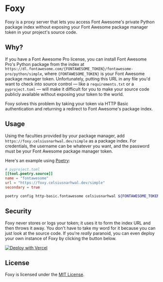 # Foxy

Foxy is a proxy server that lets you access Font Awesome's private Python package index without exposing your Font
Awesome
package manager token in your project's source code.

## Why?

If you have a Font Awesome Pro license, you can install Font Awesome Pro's Python package from the index at
`https://dl.fontawesome.com/{FONTAWESOME_TOKEN}/fontawesome-pro/python/simple`, where `{FONTAWESOME_TOKEN}` is your
Font Awesome package manager token. Unfortunately, putting this URL in any file you'd want to check into source control
— like a `requirements.txt` or a `pyproject.toml` — will make it difficult for you to make your source code publicly
available without exposing your token to the world.

Foxy solves this problem by taking your token via HTTP Basic authentication and returning a redirect to Font Awesome's
package index.

## Usage

Using the faculties provided by your package manager, add `https://foxy.celsiusnarhwal.dev/simple` as a package index. For
credentials, the username can be whatever you want, and the password must be your Font Awesome package manager token.

Here's an example using [Poetry](https://python-poetry.org/):

```toml
# pyproject.toml
[[tool.poetry.source]]
name = "fontawesome"
url = "https://foxy.celsiusnarhwal.dev/simple"
secondary = true

```

```bash
poetry config http-basic.fontawesome celsiusnarhwal ${FONTAWESOME_TOKEN}
```

## Security

Foxy never stores or logs your token; it uses it to form the index URL and then throws it away. You don't have to take
my word for it because you can just look at the source code. If you're _really_ paranoid, you can even deploy your own
instance of Foxy by clicking the button below.

[![Deploy with Vercel](https://vercel.com/button)](https://vercel.com/new/clone?repository-url=github.com%2Fcelsiusnarhwal%2Ffoxy&project-name=foxy&repository-name=foxy)

## License

Foxy is licensed under the [MIT License](LICENSE.md).
